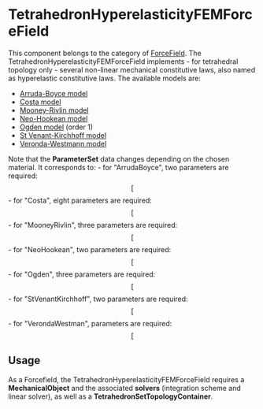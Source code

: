 TetrahedronHyperelasticityFEMForceField
=======================================

This component belongs to the category of [ForceField](../../../../simulation-principles/multi-model-representation/forcefield/). The TetrahedronHyperelasticityFEMForceField implements - for tetrahedral topology only - several non-linear mechanical constitutive laws, also named as hyperelastic constitutive laws. The available models are:

- [Arruda-Boyce model](https://en.wikipedia.org/wiki/Arruda%E2%80%93Boyce_model)
- [Costa model](https://www.jstor.org/stable/pdf/3066567.pdf)
- [Mooney-Rivlin model](https://en.wikipedia.org/wiki/Mooney%E2%80%93Rivlin_solid)
- [Neo-Hookean model](https://en.wikipedia.org/wiki/Neo-Hookean_solid)
- [Ogden model](https://en.wikipedia.org/wiki/Ogden_hyperelastic_model) (order 1)
- [St Venant-Kirchhoff model](https://en.wikipedia.org/wiki/Hyperelastic_material#Saint_Venant%E2%80%93Kirchhoff_model)
- [Veronda-Westmann model](https://www.sciencedirect.com/science/article/pii/0021929070900552)



Note that the **ParameterSet** data changes depending on the chosen material. It corresponds to:
	- for "ArrudaBoyce", two parameters are required: $$\left[%20\mu%20,k_0\right]$$
	- for "Costa", eight parameters are required: $$\left[%20a,k_{0},b_{ff},b_{fs},b_{ss},b_{fn},b_{sn},b_{nn}\right]$$
	- for "MooneyRivlin", three parameters are required: $$\left[%20C_{01},C_{10},k_{0}\right]$$
	- for "NeoHookean", two parameters are required: $$\left[%20\mu,k\right]$$
	- for "Ogden", three parameters are required: $$\left[%20k,\mu_1,\alpha_1\right]$$
	- for "StVenantKirchhoff", two parameters are required: $$\left[%20\mu,\lambda%20\right]$$
	- for "VerondaWestman", parameters are required: $$\left[%20C_{1},C_{2},k_0\right]$$


Usage
-----

As a Forcefield, the TetrahedronHyperelasticityFEMForceField requires a **MechanicalObject** and the associated **solvers** (integration scheme and linear solver), as well as a **TetrahedronSetTopologyContainer**.

